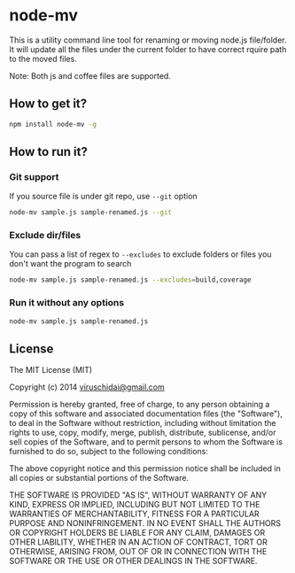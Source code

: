 # node-mv

This is a utility command line tool for renaming or moving node.js file/folder. It will update all the files
under the current folder to have correct rquire path to the moved files.

Note: Both js and coffee files are supported.

## How to get it?

```bash
npm install node-mv -g
```

## How to run it?

### Git support

If you source file is under git repo, use `--git` option


```bash
node-mv sample.js sample-renamed.js --git
```

### Exclude dir/files

You can pass a list of regex to `--excludes` to exclude folders or files you don't want the program to search

```bash
node-mv sample.js sample-renamed.js --excludes=build,coverage
```


### Run it without any options

```bash
node-mv sample.js sample-renamed.js 
```

## License
The MIT License (MIT)

Copyright (c) 2014 viruschidai@gmail.com

Permission is hereby granted, free of charge, to any person obtaining a copy
of this software and associated documentation files (the "Software"), to deal
in the Software without restriction, including without limitation the rights
to use, copy, modify, merge, publish, distribute, sublicense, and/or sell
copies of the Software, and to permit persons to whom the Software is
furnished to do so, subject to the following conditions:

The above copyright notice and this permission notice shall be included in
all copies or substantial portions of the Software.

THE SOFTWARE IS PROVIDED "AS IS", WITHOUT WARRANTY OF ANY KIND, EXPRESS OR
IMPLIED, INCLUDING BUT NOT LIMITED TO THE WARRANTIES OF MERCHANTABILITY,
FITNESS FOR A PARTICULAR PURPOSE AND NONINFRINGEMENT. IN NO EVENT SHALL THE
AUTHORS OR COPYRIGHT HOLDERS BE LIABLE FOR ANY CLAIM, DAMAGES OR OTHER
LIABILITY, WHETHER IN AN ACTION OF CONTRACT, TORT OR OTHERWISE, ARISING FROM,
OUT OF OR IN CONNECTION WITH THE SOFTWARE OR THE USE OR OTHER DEALINGS IN
THE SOFTWARE.
